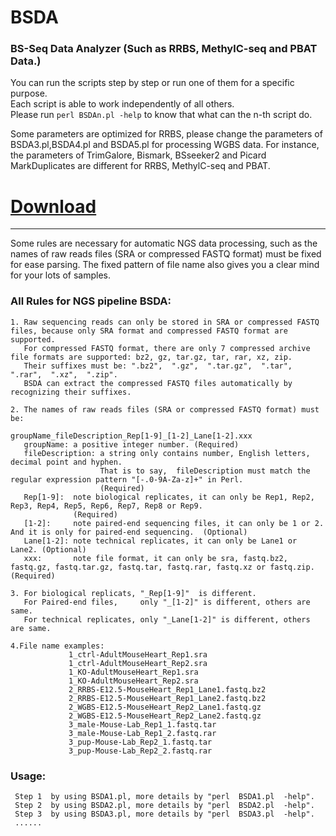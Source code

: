 # BSDA                  
### BS-Seq Data Analyzer (Such as RRBS, MethylC-seq and PBAT Data.)           
You can run the scripts step by step or run one of them for a specific purpose.  
Each script is able to work independently of all others.          
Please run `perl BSDAn.pl -help` to know that what can the n-th script do.  
                                                          
Some parameters are optimized for RRBS, please change the parameters of BSDA3.pl,BSDA4.pl and BSDA5.pl for processing WGBS data. For instance, the parameters of TrimGalore, Bismark, BSseeker2 and Picard MarkDuplicates are different for RRBS, MethylC-seq and PBAT.    
                                   
# [Download](https://github.com/CTLife/2ndGS_Pipelines/releases)                                                                                                                                                
__________________________________________________________________________________________________________________      
                                                       
Some rules are necessary for automatic NGS data processing, such as the names of raw reads files (SRA or compressed FASTQ format) must be fixed for ease parsing. The fixed pattern of file name also gives you a clear mind for your lots of samples.

### All Rules for NGS pipeline BSDA:
    1. Raw sequencing reads can only be stored in SRA or compressed FASTQ files, because only SRA format and compressed FASTQ format are supported. 
       For compressed FASTQ format, there are only 7 compressed archive file formats are supported: bz2, gz, tar.gz, tar, rar, xz, zip. 
       Their suffixes must be: ".bz2",  ".gz",  ".tar.gz",  ".tar",  ".rar",  ".xz",  ".zip".
       BSDA can extract the compressed FASTQ files automatically by recognizing their suffixes.

    2. The names of raw reads files (SRA or compressed FASTQ format) must be: 
                                                                              groupName_fileDescription_Rep[1-9]_[1-2]_Lane[1-2].xxx 
       groupName: a positive integer number. (Required)
       fileDescription: a string only contains number, English letters, decimal point and hyphen.
                        That is to say,  fileDescription must match the regular expression pattern "[-.0-9A-Za-z]+" in Perl.
                        (Required)
       Rep[1-9]:  note biological replicates, it can only be Rep1, Rep2, Rep3, Rep4, Rep5, Rep6, Rep7, Rep8 or Rep9.
                  (Required)
       [1-2]:     note paired-end sequencing files, it can only be 1 or 2. And it is only for paired-end sequencing.  (Optional)
       Lane[1-2]: note technical replicates, it can only be Lane1 or Lane2. (Optional)
       xxx:       note file format, it can only be sra, fastq.bz2, fastq.gz, fastq.tar.gz, fastq.tar, fastq.rar, fastq.xz or fastq.zip. (Required)

    3. For biological replicats, "_Rep[1-9]"  is different.
       For Paired-end files,     only "_[1-2]" is different, others are same.
       For technical replicates, only "_Lane[1-2]" is different, others are same.

    4.File name examples:
                 1_ctrl-AdultMouseHeart_Rep1.sra
                 1_ctrl-AdultMouseHeart_Rep2.sra
                 1_KO-AdultMouseHeart_Rep1.sra
                 1_KO-AdultMouseHeart_Rep2.sra
                 2_RRBS-E12.5-MouseHeart_Rep1_Lane1.fastq.bz2
                 2_RRBS-E12.5-MouseHeart_Rep1_Lane2.fastq.bz2
                 2_WGBS-E12.5-MouseHeart_Rep2_Lane1.fastq.gz
                 2_WGBS-E12.5-MouseHeart_Rep2_Lane2.fastq.gz
                 3_male-Mouse-Lab_Rep1_1.fastq.tar
                 3_male-Mouse-Lab_Rep1_2.fastq.rar
                 3_pup-Mouse-Lab_Rep2_1.fastq.tar
                 3_pup-Mouse-Lab_Rep2_2.fastq.rar

### Usage:                                            
     Step 1  by using BSDA1.pl, more details by "perl  BSDA1.pl  -help".
     Step 2  by using BSDA2.pl, more details by "perl  BSDA2.pl  -help".
     Step 3  by using BSDA3.pl, more details by "perl  BSDA3.pl  -help".
     ......


